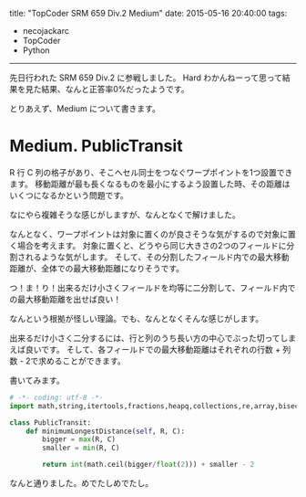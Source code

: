 title: "TopCoder SRM 659 Div.2 Medium"
date: 2015-05-16 20:40:00
tags:
- necojackarc
- TopCoder
- Python
---

先日行われた SRM 659 Div.2 に参戦しました。
Hard わかんねーって思って結果を見た結果、なんと正答率0%だったようです。

とりあえず、Medium について書きます。

# Medium. PublicTransit
R 行 C 列の格子があり、そこへセル同士をつなぐワープポイントを1つ設置できます。
移動距離が最も長くなるものを最小にするよう設置した時、その距離はいくつになるかという問題です。

なにやら複雑そうな感じがしますが、なんとなくで解けました。

なんとなく、ワープポイントは対象に置くのが良さそうな気がするので対象に置く場合を考えます。
対象に置くと、どうやら同じ大きさの2つのフィールドに分割されるような気がします。
そして、その分割したフィールド内での最大移動距離が、全体での最大移動距離になりそうです。

つ！ま！り！出来るだけ小さくフィールドを均等に二分割して、フィールド内での最大移動距離を出せば良い！

なんという根拠が怪しい理論。でも、なんとなくそんな感じがします。

出来るだけ小さく二分するには、行と列のうち長い方の中心でぶった切ってしまえば良いです。
そして、各フィールドでの最大移動距離はそれぞれの行数 + 列数 - 2で求めることができます。

書いてみます。

```Python
# -*- coding: utf-8 -*-
import math,string,itertools,fractions,heapq,collections,re,array,bisect

class PublicTransit:
    def minimumLongestDistance(self, R, C):
        bigger = max(R, C)
        smaller = min(R, C)

        return int(math.ceil(bigger/float(2))) + smaller - 2
```

なんと通りました。めでたしめでたし。
